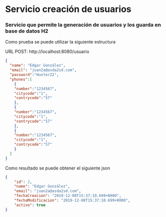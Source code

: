 # Servicio creación de usuarios
### Servicio que permite la generación de usuarios y los guarda en base de datos H2

Como prueba se puede utilizar la siguiente estructura

URL POST: http://localhost:8080/usuario
```json
{
  "name": "Edgar González",
  "email": "juan2a@asda2sd.com",
  "password":"Hunter22",
  "phones":[
    {
    "number":"1234567",
    "citycode":"1",
    "contrycode":"57"
    },
    {
    "number":"1234567",
    "citycode":"1",
    "contrycode":"57"
    },
    {
    "number":"1234567",
    "citycode":"1",
    "contrycode":"57"
    }
  ]
}
```
Como resultado se puede obtener el siguiente json

```json
{
    "id": 2,
    "name": "Edgar González",
    "email": "juan2a@asda2sd.com",
    "fechaCreacion": "2019-12-08T15:37:10.699+0000",
    "fechaModificacion": "2019-12-08T15:37:10.699+0000",
    "activo": true
}

```
